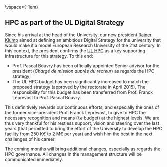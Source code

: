 
\vspace*{-1em}
## HPC as part of the UL Digital Strategy

Since his arrival at the head of the University, our new president [Rainer Klump](http://wwwfr.uni.lu/universite/presentation/organigramme/organigramme_rectorat_administration_centrale/recteur) aimed at defining an ambitious Digital Strategy for the university that would make it a model European Research University of the 21st century.
In this context, the president confirms the [UL HPC](http://hpc.uni.lu) as a key supporting infrastructure for this strategy. To this end: 

* Prof. Pascal Bouvry has been officially appointed Senior advisor for the president (_Chargé de mission auprès du recteur_) as regards the HPC strategy;
* The UL HPC budget has been significantly increased to match the proposed strategy (approved by the rectorate in April 2015). The responsibility for this budget has been transferred from Prof. Franck Leprévost to Prof. Pascal Bouvry.

This definitively rewards our continuous efforts, and especially the ones of the former vice-president Prof. Franck Leprévost, to give to HPC the necessary recognition and means (_i.e_ budget) at the highest levels. We are thus very thankful for his restless support, vision and steering over the last years (that permitted to bring the effort of the University to develop the HPC facility from 250 K€ to 2 M€ per year) and wish him the best  in the next challenges of his career.

The coming months will bring additional changes, especially as regards the HPC governance. All changes in the management structure will be communicated immediately.


